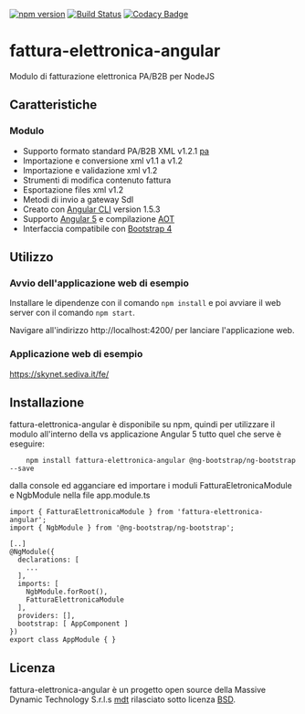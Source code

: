 [![npm version](https://badge.fury.io/js/fattura-elettronica-angular.svg)](https://badge.fury.io/js/fattura-elettronica-angular)
[![Build Status](https://travis-ci.org/massivex/fattura-elettronica-angular.svg?branch=master)](https://travis-ci.org/massivex/fattura-elettronica-angular)
[![Codacy Badge](https://api.codacy.com/project/badge/Grade/8e8cb30096654962bc46d8f19669d73f)](https://www.codacy.com/app/massivex/fattura-elettronica-angular?utm_source=github.com&amp;utm_medium=referral&amp;utm_content=massivex/fattura-elettronica-angular&amp;utm_campaign=Badge_Grade)
# fattura-elettronica-angular
Modulo di fatturazione elettronica PA/B2B per NodeJS


## Caratteristiche
### Modulo
- Supporto formato standard PA/B2B XML v1.2.1 [pa]
- Importazione e conversione xml v1.1 a v1.2
- Importazione e validazione xml v1.2
- Strumenti di modifica contenuto fattura
- Esportazione files xml v1.2
- Metodi di invio a gateway SdI
- Creato con [Angular CLI](https://github.com/angular/angular-cli) version 1.5.3
- Supporto [Angular 5](https://angular.io/) e compilazione [AOT](https://angular.io/guide/aot-compiler)
- Interfaccia compatibile con [Bootstrap 4](https://getbootstrap.com/)

## Utilizzo
### Avvio dell'applicazione web di esempio
Installare le dipendenze con il comando `npm install` e poi avviare il web server con il comando `npm start`.

Navigare all'indirizzo http://localhost:4200/ per lanciare l'applicazione web.

### Applicazione web di esempio
https://skynet.sediva.it/fe/

## Installazione
fattura-elettronica-angular è disponibile su npm, quindi per utilizzare il modulo all'interno della vs applicazione Angular 5 tutto quel che serve è eseguire:
```
	npm install fattura-elettronica-angular @ng-bootstrap/ng-bootstrap --save
```
dalla console ed agganciare ed importare i moduli FatturaEletronicaModule e NgbModule nella file app.module.ts
```
import { FatturaElettronicaModule } from 'fattura-elettronica-angular';
import { NgbModule } from '@ng-bootstrap/ng-bootstrap';

[..]
@NgModule({
  declarations: [
    ...
  ],
  imports: [	
    NgbModule.forRoot(),
    FatturaElettronicaModule
  ],
  providers: [],
  bootstrap: [ AppComponent ]
})
export class AppModule { }

```

## Licenza
fattura-elettronica-angular è un progetto open source della Massive Dynamic Technology S.r.l.s [mdt] rilasciato sotto licenza [BSD][bsd].

[pa]: http://www.fatturapa.gov.it/export/fatturazione/sdi/Specifiche_tecniche_del_formato_FatturaPA_v1.2.1.pdf 
[bsd]: http://github.com/massivex/fattura-elettronica-angular/blob/master/LICENSE
[mdt]: http://www.massivex.it/
[npm]: https://www.nuget.org/packages/fattura-elettronica-angular/
